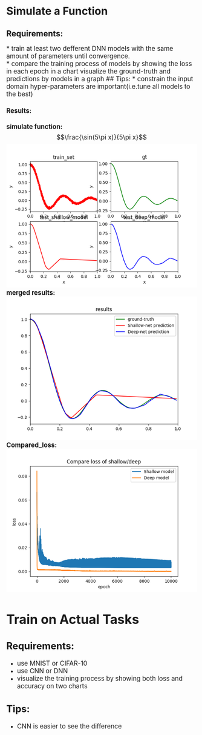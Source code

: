 # Simulate a Function 
## Requirements:
<big>
* train at least two defferent DNN models with the same amount of parameters until convergence.<br>
* compare the training process of models by showing the loss in each epoch in a chart
	visualize the ground-truth and predictions by models in a graph
## Tips:
* constrain the input domain
	hyper-parameters are important(i.e.tune all models to the best)<br>

#### Results:
**simulate function:**
$$\frac{\sin(5\pi x)}{5\pi x}$$
![](https://github.com/ustcxt/ML2018spring/blob/master/HW1-1/results_noisy/result_1.png)
**merged results:**
![](https://github.com/ustcxt/ML2018spring/blob/master/HW1-1/results_noisy/result_2.png)
**Compared_loss:**
![](https://github.com/ustcxt/ML2018spring/blob/master/HW1-1/results_noisy/Compare_loss.png)


# Train on Actual Tasks
## Requirements:
- use MNIST or CIFAR-10
- use CNN or DNN
- visualize the training process by showing both loss and accuracy on two charts
## Tips:
- CNN is easier to see the difference           